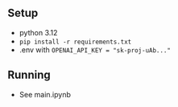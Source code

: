 ## Setup
- python 3.12
- ```pip install -r requirements.txt```
- .env with ```OPENAI_API_KEY = "sk-proj-uAb..."```

## Running
- See main.ipynb